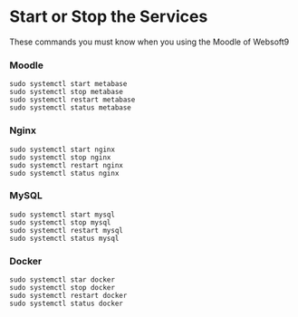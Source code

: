 # Start or Stop the Services

These commands you must know when you using the Moodle of Websoft9

### Moodle

```shell
sudo systemctl start metabase
sudo systemctl stop metabase
sudo systemctl restart metabase
sudo systemctl status metabase
```

### Nginx

```shell
sudo systemctl start nginx
sudo systemctl stop nginx
sudo systemctl restart nginx
sudo systemctl status nginx
```

### MySQL

```shell
sudo systemctl start mysql
sudo systemctl stop mysql
sudo systemctl restart mysql
sudo systemctl status mysql
```

### Docker
```shell
sudo systemctl star docker
sudo systemctl stop docker
sudo systemctl restart docker
sudo systemctl status docker
```